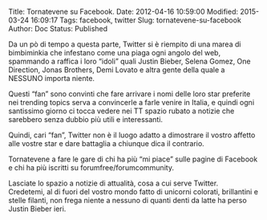 Title: Tornatevene su Facebook.
Date: 2012-04-16 10:59:00
Modified: 2015-03-24 16:09:17
Tags: facebook, twitter
Slug: tornatevene-su-facebook
Author: Doc
Status: Published

Da un pò di tempo a questa parte, Twitter si è riempito di una marea di
bimbiminkia che infestano come una piaga ogni angolo del web, spammando
a raffica i loro “idoli” quali Justin Bieber, Selena Gomez, One
Direction, Jonas Brothers, Demi Lovato e altra gente della quale a
NESSUNO importa niente.

Questi “fan” sono convinti che fare arrivare i nomi delle loro star
preferite nei trending topics serva a convincerle a farle venire in
Italia, e quindi ogni santissimo giorno ci tocca vedere nei TT spazio
rubato a notizie che sarebbero senza dubbio più utili e interessanti.

Quindi, cari “fan”, Twitter non è il luogo adatto a dimostrare il vostro
affetto alle vostre star e dare battaglia a chiunque dica il contrario.

Tornatevene a fare le gare di chi ha più “mi piace” sulle pagine di
Facebook e chi ha più iscritti su forumfree/forumcommunity.

Lasciate lo spazio a notizie di attualità, cosa a cui serve Twitter.  
Credetemi, al di fuori del vostro mondo fatto di unicorni colorati,
brillantini e stelle filanti, non frega niente a nessuno di quanti denti
da latte ha perso Justin Bieber ieri.
